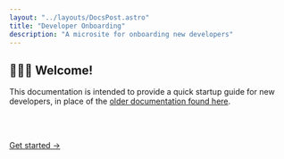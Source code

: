 ```yaml
---
layout: "../layouts/DocsPost.astro"
title: "Developer Onboarding"
description: "A microsite for onboarding new developers"
---
```


<style>
  time, .toc { display: none !important }
</style>

## 🐳🐳🐳 Welcome!

This documentation is intended to provide a quick startup guide for new developers, in place of the [older documentation found here](https://docs.google.com/document/d/1FxmH7eIDj0x3-BvxqiavkDCKvpjidL0aLaGz4Ray_dY/edit#).

<br>
<br>


[Get started &rarr;](/docs/site-overview)